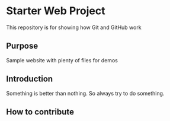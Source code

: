 # Starter Web Project

This repository is for showing how Git and GitHub work

## Purpose

Sample website with plenty of files for demos

## Introduction
Something is better than nothing. So always try to do something.

## How to contribute
